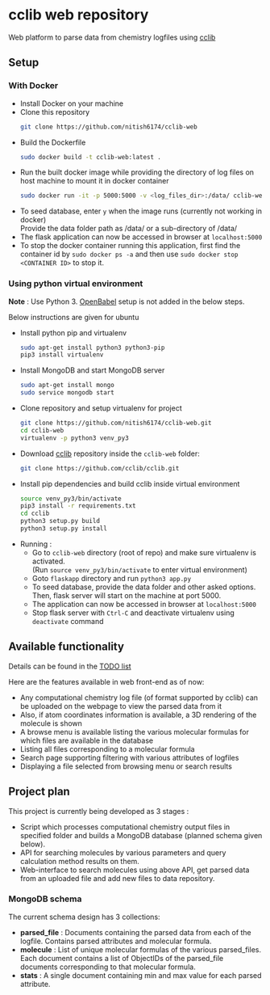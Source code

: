 # cclib web repository

Web platform to parse data from chemistry logfiles using [cclib](https://github.com/cclib/cclib)


## Setup

### With Docker

* Install Docker on your machine  
* Clone this repository  
  ```bash
  git clone https://github.com/nitish6174/cclib-web
  ```
* Build the Dockerfile  
  ```bash
  sudo docker build -t cclib-web:latest .
  ```  
* Run the built docker image while providing the directory of log files
  on host machine to mount it in docker container  
  ```bash
  sudo docker run -it -p 5000:5000 -v <log_files_dir>:/data/ cclib-web
  ```  
* To seed database, enter ```y``` when the image runs (currently not working in docker)  
  Provide the data folder path as /data/ or a sub-directory of /data/  
* The flask application can now be accessed in browser at ```localhost:5000```
* To stop the docker container running this application,
  first find the container id by ```sudo docker ps -a```
  and then use ```sudo docker stop <CONTAINER ID>``` to stop it.


### Using python virtual environment

**Note** : Use Python 3. [OpenBabel](http://openbabel.org/docs/current/) setup is not added in the below steps.

Below instructions are given for ubuntu

* Install python pip and virtualenv  
  ```bash
  sudo apt-get install python3 python3-pip
  pip3 install virtualenv
  ```  
* Install MongoDB and start MongoDB server  
  ```bash
  sudo apt-get install mongo
  sudo service mongodb start
  ```  
* Clone repository and setup virtualenv for project  
  ```bash
  git clone https://github.com/nitish6174/cclib-web.git
  cd cclib-web
  virtualenv -p python3 venv_py3
  ```  
* Download [cclib](https://github.com/cclib/cclib) repository inside the ```cclib-web``` folder:  
  ```bash
  git clone https://github.com/cclib/cclib.git
  ```  
* Install pip dependencies and build cclib inside virtual environment  
  ```bash
  source venv_py3/bin/activate
  pip3 install -r requirements.txt
  cd cclib
  python3 setup.py build
  python3 setup.py install
  ```  
* Running :  
  - Go to ```cclib-web``` directory (root of repo) and make sure virtualenv is activated.  
    (Run ```source venv_py3/bin/activate``` to enter virtual environment)
  * Goto ```flaskapp``` directory and run ```python3 app.py```  
  * To seed database, provide the data folder and other asked options.  
    Then, flask server will start on the machine at port 5000.  
  * The application can now be accessed in browser at ```localhost:5000```
  * Stop flask server with ```Ctrl-C``` and deactivate virtualenv using ```deactivate``` command


## Available functionality

Details can be found in the [TODO list](https://github.com/nitish6174/cclib-web/issues/1)

Here are the features available in web front-end as of now:

* Any computational chemistry log file (of format supported by cclib) can be uploaded on the webpage to view the parsed data from it
* Also, if atom coordinates information is available, a 3D rendering of the molecule is shown
* A browse menu is available listing the various molecular formulas for which files are available in the database
* Listing all files corresponding to a molecular formula
* Search page supporting filtering with various attributes of logfiles
* Displaying a file selected from browsing menu or search results


## Project plan

This project is currently being developed as 3 stages :
* Script which processes computational chemistry output files in specified folder and builds a MongoDB database (planned schema given below).
* API for searching molecules by various parameters and query calculation method results on them.
* Web-interface to search molecules using above API, get parsed data from an uploaded file and add new files to data repository.


### MongoDB schema

The current schema design has 3 collections:

* **parsed_file** : Documents containing the parsed data from each of the logfile. Contains parsed attributes and molecular formula.
* **molecule** : List of unique molecular formulas of the various parsed_files. Each document contains a list of ObjectIDs of the parsed_file documents corresponding to that molecular formula.
* **stats** : A single document containing min and max value for each parsed attribute.